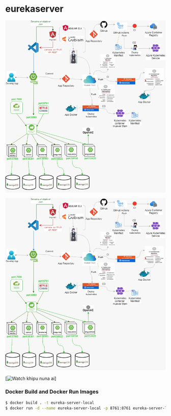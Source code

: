 # eurekaserver


![ScreenShot](https://github.com/51NG-L-R1D-D/eurekaserver/blob/master/src/main/resources/fotocreador/diagrama.jpeg) 

![Alt text](https://github.com/51NG-L-R1D-D/eurekaserver/blob/master/src/main/resources/fotocreador/diagrama.jpeg)

[![Watch khipu nuna ai]([https://avatars.githubusercontent.com/u/129013697?s=400&u=ef6d4d2c824cf0c5b5b85f6f44028c3ab9e9c057&v=4](https://github.com/51NG-L-R1D-D/eurekaserver/blob/master/src/main/resources/fotocreador/foto.jpeg))]


### Docker Build and Docker Run Images
```bash
$ docker build . -t eureka-server-local
$ docker run -d --name eureka-server-local -p 8761:8761 eureka-server-local
```
